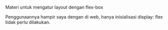 Materi untuk mengatur layout dengan flex-box

Penggunaannya hampir saya dengan di web, hanya inisialisasi display: flex tidak perlu dilakukan.